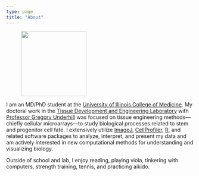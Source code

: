 ```yaml
---
type: page
title: "About"
---
```


<div class="units-row"> <div class="unit-25">
<p><figure><img src="/img/portrait.jpg" width=175></figure></p>
</div>

<div class="unit-75">

I am an MD/PhD student at the [University of Illinois College of Medicine](http://medicine.uic.edu/). My doctoral work in the [Tissue Development and Engineering Laboratory](http://underhill.bioen.illinois.edu/) with [Professor Gregory Underhill](https://bioengineering.illinois.edu/directory/profile/gunderhi) was focused on tissue engineering methods—chiefly cellular microarrays—to study biological processes related to stem and progenitor cell fate. I extensively utilize [ImageJ](https://imagej.nih.gov/ij/), [CellProfiler](http://cellprofiler.org/), [R](https://www.r-project.org/), and related software packages to analyze, interpret, and present my data and am actively interested in new computational methods for understanding and visualizing biology.

Outside of school and lab, I enjoy reading, playing viola, tinkering with computers, strength training, tennis, and practicing aikido.
